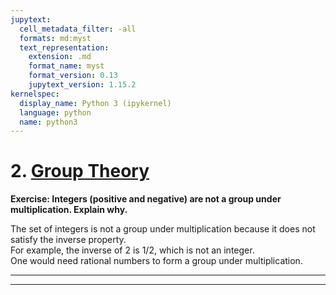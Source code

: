 ```yaml
---
jupytext:
  cell_metadata_filter: -all
  formats: md:myst
  text_representation:
    extension: .md
    format_name: myst
    format_version: 0.13
    jupytext_version: 1.15.2
kernelspec:
  display_name: Python 3 (ipykernel)
  language: python
  name: python3
---
```

# 2. [Group Theory](https://www.rareskills.io/post/group-theory-and-coding)

**Exercise: Integers (positive and negative) are not a group under multiplication. Explain why.**

The set of integers is not a group under multiplication because it does not satisfy the inverse property.  
For example, the inverse of 2 is 1/2, which is not an integer.  
One would need rational numbers to form a group under multiplication.  

---
****

